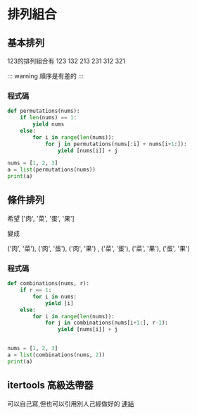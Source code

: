 # 排列組合

## 基本排列

123的排列組合有
123
132
213
231
312
321

::: warning
順序是有差的
:::

### 程式碼
```python
def permutations(nums):
    if len(nums) == 1:
        yield nums
    else:
        for i in range(len(nums)):
            for j in permutations(nums[:i] + nums[i+1:]):
                yield [nums[i]] + j

nums = [1, 2, 3]
a = list(permutations(nums))
print(a)
```

## 條件排列

希望 ['肉', '菜', '蛋', '果']

變成

('肉', '菜'), ('肉', '蛋'), ('肉', '果')
, ('菜', '蛋'), ('菜', '果'), ('蛋', '果')

### 程式碼
```python
def combinations(nums, r):
    if r == 1:
        for i in nums:
            yield [i]
    else:
        for i in range(len(nums)):
            for j in combinations(nums[i+1:], r-1):
                yield [nums[i]] + j


nums = [1, 2, 3]
a = list(combinations(nums, 2))
print(a)
```

## itertools 高級迭帶器

可以自己寫,但也可以引用別人己經做好的
[連結](../14-模組/components/itertools)